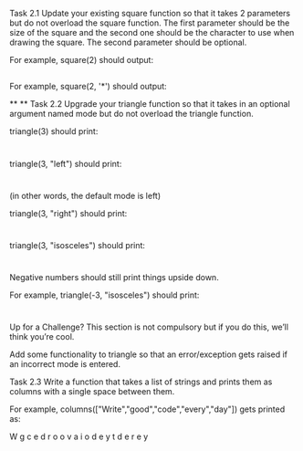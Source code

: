 Task 2.1
Update your existing square function so that it takes 2 parameters but do not overload the square function. The first parameter should be the size of the square and the second one should be the character to use when drawing the square. The second parameter should be optional.

For example, square(2) should output:

##
##
For example, square(2, '*') should output:

**
**
Task 2.2
Upgrade your triangle function so that it takes in an optional argument named mode but do not overload the triangle function.

triangle(3) should print:

#
##
###
triangle(3, "left") should print:

#
##
###
(in other words, the default mode is left)

triangle(3, "right") should print:

  #
 ##
###
triangle(3, "isosceles") should print:

  #
 ###
#####
Negative numbers should still print things upside down.

For example, triangle(-3, "isosceles") should print:

#####
 ###
  #
Up for a Challenge?
This section is not compulsory but if you do this, we’ll think you’re cool.

Add some functionality to triangle so that an error/exception gets raised if an incorrect mode is entered.

Task 2.3
Write a function that takes a list of strings and prints them as columns with a single space between them.

For example, columns(["Write","good","code","every","day"]) gets printed as:

W g c e d
r o o v a
i o d e y
t d e r
e     y
